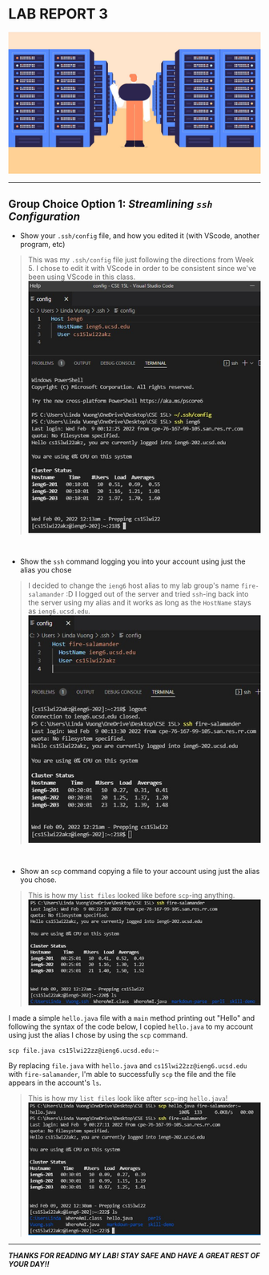 # **LAB REPORT 3**

![Image](servers.jpg) 

---
## Group Choice Option 1:  *Streamlining `ssh` Configuration*

- Show your `.ssh/config` file, and how you edited it (with VScode, another program, etc)

> This was my `.ssh/config` file just following the directions from Week 5.
I chose to edit it with VScode in order to be consistent since we've been using VScode in this class.
![Image](host.jpg)

&nbsp;

- Show the `ssh` command logging you into your account using just the alias you chose

> I decided to change the `ieng6` host alias to my lab group's name `fire-salamander` :D I logged out of the server and tried `ssh`-ing back into the server using my alias and it works as long as the `HostName` stays as `ieng6.ucsd.edu`.
![Image](fire_host.jpg)


&nbsp;

- Show an `scp` command copying a file to your account using just the alias you chose.

> This is how my `list files` looked like before `scp`-ing anything.
![Image](before.jpg)

I made a simple `hello.java` file with a `main` method printing out "Hello" and 
following the syntax of the code below, I copied `hello.java` to my account using just the alias I chose by using the `scp` command.

```
scp file.java cs15lwi22zz@ieng6.ucsd.edu:~
```
By replacing `file.java` with `hello.java` and `cs15lwi22zz@ieng6.ucsd.edu` with `fire-salamander`, I'm able to successfully `scp` the file and the file appears in the account's `ls`.

> This is how my `list files` look like after `scp`-ing `hello.java`!
![Image](after.jpg)

---

***THANKS FOR READING MY LAB! STAY SAFE AND HAVE A GREAT REST OF YOUR DAY!!***



